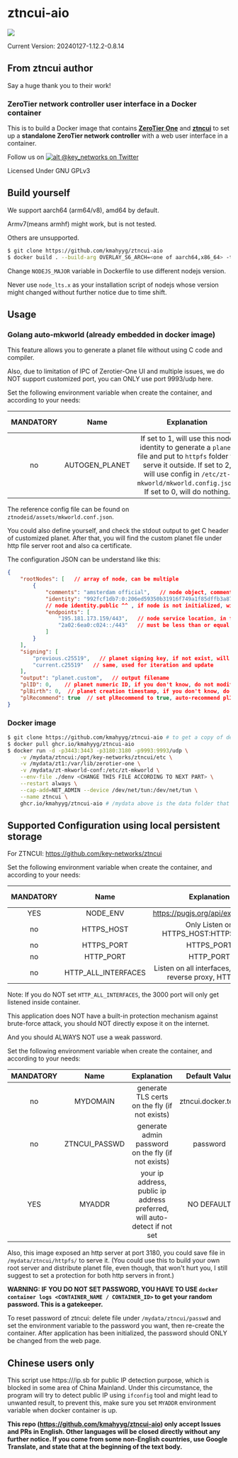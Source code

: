 # ztncui-aio

![](https://github.com/kmahyyg/ztncui-aio/actions/workflows/docker4commit.yml/badge.svg)

Current Version: 20240127-1.12.2-0.8.14

## From ztncui author

Say a huge thank you to their work!

### ZeroTier network controller user interface in a Docker container

This is to build a Docker image that contains **[ZeroTier One](https://www.zerotier.com/download.shtml)** and **[ztncui](https://key-networks.com/ztncui)** to set up a **standalone ZeroTier network controller** with a web user interface in a container.

Follow us on [![alt @key_networks on Twitter](https://i.imgur.com/wWzX9uB.png)](https://twitter.com/key_networks)

Licensed Under GNU GPLv3

## Build yourself

We support aarch64 (arm64/v8), amd64 by default. 

Armv7(means armhf) might work, but is not tested. 

Others are unsupported.

```bash
$ git clone https://github.com/kmahyyg/ztncui-aio
$ docker build . --build-arg OVERLAY_S6_ARCH=<one of aarch64,x86_64> -t ghcr.io/kmahyyg/ztncui-aio:latest
```

Change `NODEJS_MAJOR` variable in Dockerfile to use different nodejs version.

Never use `node_lts.x` as your installation script of nodejs whose version might changed without further notice due to time shift.

## Usage

### Golang auto-mkworld (already embedded in docker image)

This feature allows you to generate a planet file without using C code and compiler.

Also, due to limitation of IPC of Zerotier-One UI and multiple issues, we do NOT support customized port, you can ONLY use port 9993/udp here.

Set the following environment variable when create the container, and according to your needs:

| MANDATORY | Name | Explanation | Default Value |
|:--------:|:--------:|:--------:|:--------:|
| no | AUTOGEN_PLANET | If set to 1, will use this node identity to generate a `planet` file and put to `httpfs` folder to serve it outside. If set to 2, will use config in `/etc/zt-mkworld/mkworld.config.json`. If set to 0, will do nothing. | 0 |

The reference config file can be found on `ztnodeid/assets/mkworld.conf.json`. 

You could also define yourself, and check the stdout output to get C header of customized planet. After that, you will find the custom planet file under http file server root and also ca certificate.

The configuration JSON can be understand like this:

```json
{
    "rootNodes": [   // array of node, can be multiple
        {
            "comments": "amsterdam official",   // node object, comment, will auto generate if AUTOGEN_PLANET=1
            "identity": "992fcf1db7:0:206ed59350b31916f749a1f85dffb3a8787dcbf83b8c6e9448d4e3ea0e3369301be716c3609344a9d1533850fb4460c50af43322bcfc8e13d3301a1f1003ceb6",  
            // node identity.public ^^ , if node is not initialized, will initialize at the container start
            "endpoints": [
                "195.181.173.159/443",   // node service location, in format: ip/port, will auto generate if AUTOGEN_PLANET=1
                "2a02:6ea0:c024::/443"   // must be less than or equal to two endpoints, one for IPv4, one for IPv6. if you have multiple IP, set multiple node with different identity.
            ]
        }
    ],
    "signing": [
        "previous.c25519",   // planet signing key, if not exist, will generate
        "current.c25519"   // same, used for iteration and update
    ],
    "output": "planet.custom",   // output filename
    "plID": 0,    // planet numeric ID, if you don't know, do not modify, and set plRecommend to true
    "plBirth": 0,  // planet creation timestamp, if you don't know, do not modify, and set plRecommend to true
    "plRecommend": true  // set plRecommend to true, auto-recommend plID, plBirth value. For more details, read mkworld source code in zerotier-one official repo
}
```

### Docker image

```bash
$ git clone https://github.com/kmahyyg/ztncui-aio # to get a copy of denv file, otherwise make your own
$ docker pull ghcr.io/kmahyyg/ztncui-aio
$ docker run -d -p3443:3443 -p3180:3180 -p9993:9993/udp \
    -v /mydata/ztncui:/opt/key-networks/ztncui/etc \
    -v /mydata/zt1:/var/lib/zerotier-one \
    -v /mydata/zt-mkworld-conf:/etc/zt-mkworld \
    --env-file ./denv <CHANGE THIS FILE ACCORDING TO NEXT PART> \
    --restart always \
    --cap-add=NET_ADMIN --device /dev/net/tun:/dev/net/tun \
    --name ztncui \
    ghcr.io/kmahyyg/ztncui-aio # /mydata above is the data folder that you use to save the supporting files
```

## Supported Configuration using local persistent storage

For ZTNCUI: https://github.com/key-networks/ztncui

Set the following environment variable when create the container, and according to your needs:

| MANDATORY | Name | Explanation | Default Value |
|:--------:|:--------:|:--------:|:--------:|
| YES | NODE_ENV | https://pugjs.org/api/express.html | production |
| no | HTTPS_HOST | Only Listen on HTTPS_HOST:HTTPS_PORT | NO DEFAULT |
| no | HTTPS_PORT | HTTPS_PORT | 3443 |
| no | HTTP_PORT | HTTP_PORT | 3000 |
| no | HTTP_ALL_INTERFACES | Listen on all interfaces, useful for reverse proxy, HTTP only | NO DEFAULT |

Note: If you do NOT set `HTTP_ALL_INTERFACES`, the 3000 port will only get listened inside container.

This application does NOT have a built-in protection mechanism against brute-force attack, you should NOT directly expose it on the internet.

And you should ALWAYS NOT use a weak password.

Set the following environment variable when create the container, and according to your needs:

| MANDATORY | Name | Explanation | Default Value |
|:--------:|:--------:|:--------:|:--------:|
| no | MYDOMAIN | generate TLS certs on the fly (if not exists) | ztncui.docker.test |
| no | ZTNCUI_PASSWD | generate admin password on the fly (if not exists) | password |
| YES | MYADDR | your ip address, public ip address preferred, will auto-detect if not set | NO DEFAULT |

Also, this image exposed an http server at port 3180, you could save file in `/mydata/ztncui/httpfs/` to serve it. 
(You could use this to build your own root server and distribute planet file, even though, that won't hurt you, I still suggest to set a protection for both http servers in front.)

**WARNING: IF YOU DO NOT SET PASSWORD, YOU HAVE TO USE `docker container logs <CONTAINER_NAME / CONTAINER_ID>` to get your random password. This is a gatekeeper.**

To reset password of ztncui: delete file under `/mydata/ztncui/passwd` and set the environment variable to the password you want, then re-create the container. After application has been initialized, the password should ONLY be changed from the web page.

## Chinese users only

This script use https:///ip.sb for public IP detection purpose, which is blocked in some area of China Mainland. Under this circumstance, the program will try to detect public IP using `ifconfig` tool and might lead to unwanted result, to prevent this, make sure you set `MYADDR` environment variable when docker container is up.

**This repo (https://github.com/kmahyyg/ztncui-aio) only accept Issues and PRs in English. Other languages will be closed directly without any further notice. If you come from some non-English countries, use Google Translate, and state that at the beginning of the text body.**


